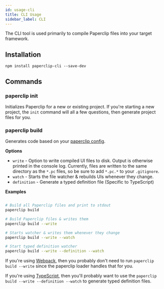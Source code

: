 ```yaml
---
id: usage-cli
title: CLI Usage
sidebar_label: CLI
---
```


The CLI tool is used primarily to compile Paperclip files into your target framework. 

## Installation

`npm install paperclip-cli --save-dev`

## Commands

### paperclip init

Initializes Paperclip for a new or existing project. If you're starting a new project, the `init` command will all a few questions, then generate project files for you.

### paperclip build

Generates code based on your [paperclip config](configure-paperclip.md). 

**Options**

- `write` - Option to write compiled UI files to disk. Output is otherwise printed in the console log. Currently, files are written to the same directory as the `*.pc` files, so be sure to add `*.pc.*` to your `.gitignore`.
- `watch` - Starts the file watcher & rebuilds UIs whenever they change.
- `definition` - Generate a typed definition file (Specific to TypeScript)

**Examples**

```sh

# Build all Paperclip files and print to stdout
paperclip build 

# Build Paperclip files & writes them
paperclip build --write

# Starts watcher & writes them whenever they change
paperclip build --write --watch

# Start typed definition watcher
paperclip build --write --definition --watch
```

If you're using [Webpack](getting-started-webpack), then you probably don't need to run `paperclip build --write` since the paperclip loader handles that for you. 

If you're using [TypeScript](configure-typescript.md), then you'll probably want to use the `paperclip build --write --definition --watch` to generate typed definition files.

